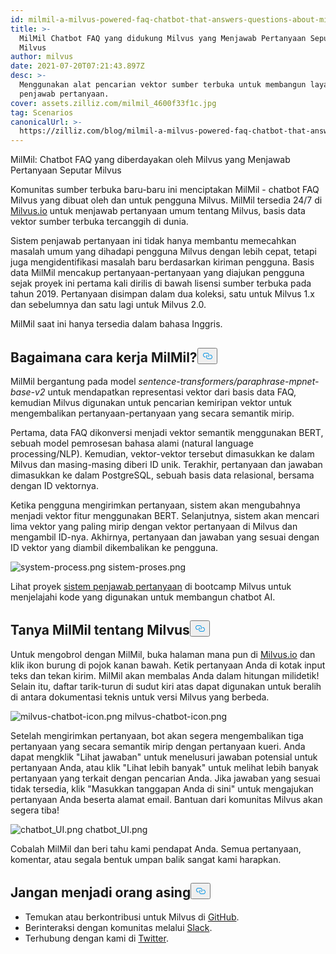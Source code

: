 ```yaml
---
id: milmil-a-milvus-powered-faq-chatbot-that-answers-questions-about-milvus.md
title: >-
  MilMil Chatbot FAQ yang didukung Milvus yang Menjawab Pertanyaan Seputar
  Milvus
author: milvus
date: 2021-07-20T07:21:43.897Z
desc: >-
  Menggunakan alat pencarian vektor sumber terbuka untuk membangun layanan
  penjawab pertanyaan.
cover: assets.zilliz.com/milmil_4600f33f1c.jpg
tag: Scenarios
canonicalUrl: >-
  https://zilliz.com/blog/milmil-a-milvus-powered-faq-chatbot-that-answers-questions-about-milvus
---
```

<custom-h1>MilMil: Chatbot FAQ yang diberdayakan oleh Milvus yang Menjawab Pertanyaan Seputar Milvus</custom-h1><p>Komunitas sumber terbuka baru-baru ini menciptakan MilMil - chatbot FAQ Milvus yang dibuat oleh dan untuk pengguna Milvus. MilMil tersedia 24/7 di <a href="https://milvus.io/">Milvus.io</a> untuk menjawab pertanyaan umum tentang Milvus, basis data vektor sumber terbuka tercanggih di dunia.</p>
<p>Sistem penjawab pertanyaan ini tidak hanya membantu memecahkan masalah umum yang dihadapi pengguna Milvus dengan lebih cepat, tetapi juga mengidentifikasi masalah baru berdasarkan kiriman pengguna. Basis data MilMil mencakup pertanyaan-pertanyaan yang diajukan pengguna sejak proyek ini pertama kali dirilis di bawah lisensi sumber terbuka pada tahun 2019. Pertanyaan disimpan dalam dua koleksi, satu untuk Milvus 1.x dan sebelumnya dan satu lagi untuk Milvus 2.0.</p>
<p>MilMil saat ini hanya tersedia dalam bahasa Inggris.</p>
<h2 id="How-does-MilMil-work" class="common-anchor-header">Bagaimana cara kerja MilMil?<button data-href="#How-does-MilMil-work" class="anchor-icon" translate="no">
      <svg translate="no"
        aria-hidden="true"
        focusable="false"
        height="20"
        version="1.1"
        viewBox="0 0 16 16"
        width="16"
      >
        <path
          fill="#0092E4"
          fill-rule="evenodd"
          d="M4 9h1v1H4c-1.5 0-3-1.69-3-3.5S2.55 3 4 3h4c1.45 0 3 1.69 3 3.5 0 1.41-.91 2.72-2 3.25V8.59c.58-.45 1-1.27 1-2.09C10 5.22 8.98 4 8 4H4c-.98 0-2 1.22-2 2.5S3 9 4 9zm9-3h-1v1h1c1 0 2 1.22 2 2.5S13.98 12 13 12H9c-.98 0-2-1.22-2-2.5 0-.83.42-1.64 1-2.09V6.25c-1.09.53-2 1.84-2 3.25C6 11.31 7.55 13 9 13h4c1.45 0 3-1.69 3-3.5S14.5 6 13 6z"
        ></path>
      </svg>
    </button></h2><p>MilMil bergantung pada model <em>sentence-transformers/paraphrase-mpnet-base-v2</em> untuk mendapatkan representasi vektor dari basis data FAQ, kemudian Milvus digunakan untuk pencarian kemiripan vektor untuk mengembalikan pertanyaan-pertanyaan yang secara semantik mirip.</p>
<p>Pertama, data FAQ dikonversi menjadi vektor semantik menggunakan BERT, sebuah model pemrosesan bahasa alami (natural language processing/NLP). Kemudian, vektor-vektor tersebut dimasukkan ke dalam Milvus dan masing-masing diberi ID unik. Terakhir, pertanyaan dan jawaban dimasukkan ke dalam PostgreSQL, sebuah basis data relasional, bersama dengan ID vektornya.</p>
<p>Ketika pengguna mengirimkan pertanyaan, sistem akan mengubahnya menjadi vektor fitur menggunakan BERT. Selanjutnya, sistem akan mencari lima vektor yang paling mirip dengan vektor pertanyaan di Milvus dan mengambil ID-nya. Akhirnya, pertanyaan dan jawaban yang sesuai dengan ID vektor yang diambil dikembalikan ke pengguna.</p>
<p>
  
   <span class="img-wrapper"> <img translate="no" src="https://assets.zilliz.com/system_process_dca67a80a6.png" alt="system-process.png" class="doc-image" id="system-process.png" />
   </span> <span class="img-wrapper"> <span>sistem-proses.png</span> </span></p>
<p>Lihat proyek <a href="https://github.com/milvus-io/bootcamp/tree/master/solutions/question_answering_system">sistem penjawab pertanyaan</a> di bootcamp Milvus untuk menjelajahi kode yang digunakan untuk membangun chatbot AI.</p>
<h2 id="Ask-MilMil-about-Milvus" class="common-anchor-header">Tanya MilMil tentang Milvus<button data-href="#Ask-MilMil-about-Milvus" class="anchor-icon" translate="no">
      <svg translate="no"
        aria-hidden="true"
        focusable="false"
        height="20"
        version="1.1"
        viewBox="0 0 16 16"
        width="16"
      >
        <path
          fill="#0092E4"
          fill-rule="evenodd"
          d="M4 9h1v1H4c-1.5 0-3-1.69-3-3.5S2.55 3 4 3h4c1.45 0 3 1.69 3 3.5 0 1.41-.91 2.72-2 3.25V8.59c.58-.45 1-1.27 1-2.09C10 5.22 8.98 4 8 4H4c-.98 0-2 1.22-2 2.5S3 9 4 9zm9-3h-1v1h1c1 0 2 1.22 2 2.5S13.98 12 13 12H9c-.98 0-2-1.22-2-2.5 0-.83.42-1.64 1-2.09V6.25c-1.09.53-2 1.84-2 3.25C6 11.31 7.55 13 9 13h4c1.45 0 3-1.69 3-3.5S14.5 6 13 6z"
        ></path>
      </svg>
    </button></h2><p>Untuk mengobrol dengan MilMil, buka halaman mana pun di <a href="https://milvus.io/">Milvus.io</a> dan klik ikon burung di pojok kanan bawah. Ketik pertanyaan Anda di kotak input teks dan tekan kirim. MilMil akan membalas Anda dalam hitungan milidetik! Selain itu, daftar tarik-turun di sudut kiri atas dapat digunakan untuk beralih di antara dokumentasi teknis untuk versi Milvus yang berbeda.</p>
<p>
  
   <span class="img-wrapper"> <img translate="no" src="https://assets.zilliz.com/milvus_chatbot_icon_f3c25708ca.png" alt="milvus-chatbot-icon.png" class="doc-image" id="milvus-chatbot-icon.png" />
   </span> <span class="img-wrapper"> <span>milvus-chatbot-icon.png</span> </span></p>
<p>Setelah mengirimkan pertanyaan, bot akan segera mengembalikan tiga pertanyaan yang secara semantik mirip dengan pertanyaan kueri. Anda dapat mengklik "Lihat jawaban" untuk menelusuri jawaban potensial untuk pertanyaan Anda, atau klik "Lihat lebih banyak" untuk melihat lebih banyak pertanyaan yang terkait dengan pencarian Anda. Jika jawaban yang sesuai tidak tersedia, klik "Masukkan tanggapan Anda di sini" untuk mengajukan pertanyaan Anda beserta alamat email. Bantuan dari komunitas Milvus akan segera tiba!</p>
<p>
  
   <span class="img-wrapper"> <img translate="no" src="https://assets.zilliz.com/chatbot_UI_0f4a7655d4.png" alt="chatbot_UI.png" class="doc-image" id="chatbot_ui.png" />
   </span> <span class="img-wrapper"> <span>chatbot_UI.png</span> </span></p>
<p>Cobalah MilMil dan beri tahu kami pendapat Anda. Semua pertanyaan, komentar, atau segala bentuk umpan balik sangat kami harapkan.</p>
<h2 id="Dont-be-a-stranger" class="common-anchor-header">Jangan menjadi orang asing<button data-href="#Dont-be-a-stranger" class="anchor-icon" translate="no">
      <svg translate="no"
        aria-hidden="true"
        focusable="false"
        height="20"
        version="1.1"
        viewBox="0 0 16 16"
        width="16"
      >
        <path
          fill="#0092E4"
          fill-rule="evenodd"
          d="M4 9h1v1H4c-1.5 0-3-1.69-3-3.5S2.55 3 4 3h4c1.45 0 3 1.69 3 3.5 0 1.41-.91 2.72-2 3.25V8.59c.58-.45 1-1.27 1-2.09C10 5.22 8.98 4 8 4H4c-.98 0-2 1.22-2 2.5S3 9 4 9zm9-3h-1v1h1c1 0 2 1.22 2 2.5S13.98 12 13 12H9c-.98 0-2-1.22-2-2.5 0-.83.42-1.64 1-2.09V6.25c-1.09.53-2 1.84-2 3.25C6 11.31 7.55 13 9 13h4c1.45 0 3-1.69 3-3.5S14.5 6 13 6z"
        ></path>
      </svg>
    </button></h2><ul>
<li>Temukan atau berkontribusi untuk Milvus di <a href="https://github.com/milvus-io/milvus/">GitHub</a>.</li>
<li>Berinteraksi dengan komunitas melalui <a href="https://join.slack.com/t/milvusio/shared_invite/zt-e0u4qu3k-bI2GDNys3ZqX1YCJ9OM~GQ">Slack</a>.</li>
<li>Terhubung dengan kami di <a href="https://twitter.com/milvusio">Twitter</a>.</li>
</ul>
